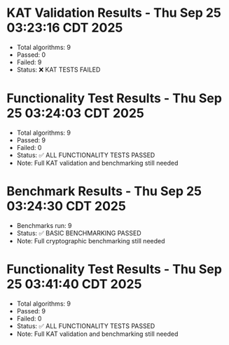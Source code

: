 # KAT Validation Results - Thu Sep 25 03:23:16 CDT 2025
- Total algorithms: 9
- Passed: 0
- Failed: 9
- Status: ❌ KAT TESTS FAILED

# Functionality Test Results - Thu Sep 25 03:24:03 CDT 2025
- Total algorithms: 9
- Passed: 9
- Failed: 0
- Status: ✅ ALL FUNCTIONALITY TESTS PASSED
- Note: Full KAT validation and benchmarking still needed

# Benchmark Results - Thu Sep 25 03:24:30 CDT 2025
- Benchmarks run: 9
- Status: ✅ BASIC BENCHMARKING PASSED
- Note: Full cryptographic benchmarking still needed

# Functionality Test Results - Thu Sep 25 03:41:40 CDT 2025
- Total algorithms: 9
- Passed: 9
- Failed: 0
- Status: ✅ ALL FUNCTIONALITY TESTS PASSED
- Note: Full KAT validation and benchmarking still needed


